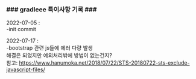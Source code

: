 ### \### gradleee 특이사항 기록 \###

2022-07-05 :<br>
-init commit

2022-07-17 :<br>
-bootstrap 관련 js들에 에러 다량 발생<br>
해결은 되었지만 예외처리밖에 방법이 없는건지?<br>
참고: https://www.hanumoka.net/2018/07/22/STS-20180722-sts-exclude-javascript-files/
